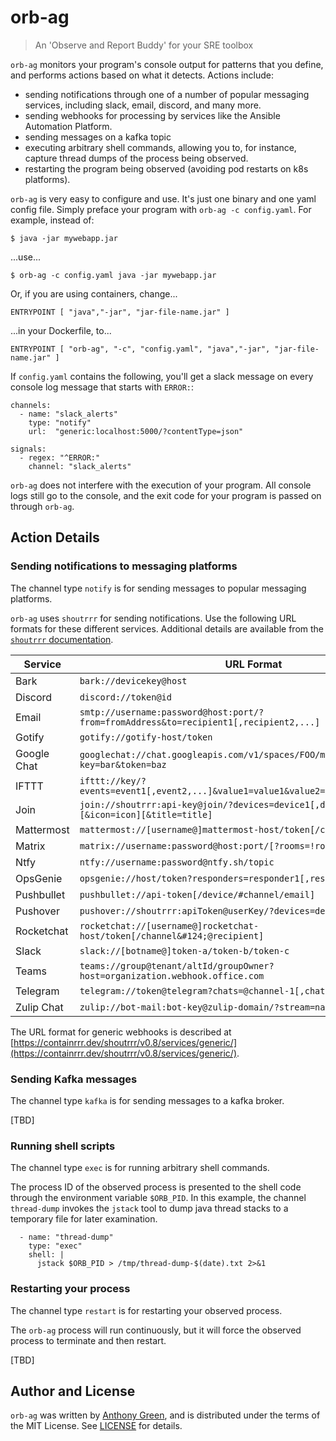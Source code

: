 # orb-ag
> An 'Observe and Report Buddy' for your SRE toolbox

`orb-ag` monitors your program's console output for patterns that you
define, and performs actions based on what it detects.  Actions
include:

* sending notifications through one of a number of popular messaging
  services, including slack, email, discord, and many more.
* sending webhooks for processing by services like the Ansible
  Automation Platform.
* sending messages on a kafka topic
* executing arbitrary shell commands, allowing you to, for instance,
  capture thread dumps of the process being observed.
* restarting the program being observed (avoiding pod restarts on k8s
  platforms).

`orb-ag` is very easy to configure and use.  It's just one binary and one yaml
config file.  Simply preface your program with `orb-ag -c config.yaml`.  For example, instead of:
```
$ java -jar mywebapp.jar
```
...use...
```
$ orb-ag -c config.yaml java -jar mywebapp.jar
```

Or, if you are using containers, change...
```
ENTRYPOINT [ "java","-jar", "jar-file-name.jar" ]
```
...in your Dockerfile, to...
```
ENTRYPOINT [ "orb-ag", "-c", "config.yaml", "java","-jar", "jar-file-name.jar" ]
```



If `config.yaml` contains the following, you'll get a slack message on
every console log message that starts with `ERROR:`:

```
channels:
  - name: "slack_alerts"
    type: "notify"
    url:  "generic:localhost:5000/?contentType=json"

signals:
  - regex: "^ERROR:"
    channel: "slack_alerts"
```

`orb-ag` does not interfere with the execution of your program.  All
console logs still go to the console, and the exit code for your
program is passed on through `orb-ag`.

## Action Details

### Sending notifications to messaging platforms

The channel type `notify` is for sending messages to popular messaging
platforms.

`orb-ag` uses `shoutrrr` for sending notifications.  Use the following
URL formats for these different services.  Additional details are
available from the [`shoutrrr`
documentation](https://containrrr.dev/shoutrrr/v0.8/services/overview/).

| Service     | URL Format                                                                                 |
|-------------|-------------------------------------------------------------------------------------------- |
| Bark        | `bark://devicekey@host`                                                                    |
| Discord     | `discord://token@id`                                                                       |
| Email       | `smtp://username:password@host:port/?from=fromAddress&to=recipient1[,recipient2,...]`     |
| Gotify      | `gotify://gotify-host/token`                                                               |
| Google Chat | `googlechat://chat.googleapis.com/v1/spaces/FOO/messages?key=bar&token=baz`               |
| IFTTT       | `ifttt://key/?events=event1[,event2,...]&value1=value1&value2=value2&value3=value3`     |
| Join        | `join://shoutrrr:api-key@join/?devices=device1[,device2, ...][&icon=icon][&title=title]` |
| Mattermost  | `mattermost://[username@]mattermost-host/token[/channel]`                                  |
| Matrix      | `matrix://username:password@host:port/[?rooms=!roomID1[,roomAlias2]]`                      |
| Ntfy        | `ntfy://username:password@ntfy.sh/topic`                                                   |
| OpsGenie    | `opsgenie://host/token?responders=responder1[,responder2]`                                 |
| Pushbullet  | `pushbullet://api-token[/device/#channel/email]`                                           |
| Pushover    | `pushover://shoutrrr:apiToken@userKey/?devices=device1[,device2, ...]`                     |
| Rocketchat  | `rocketchat://[username@]rocketchat-host/token[/channel&#124;@recipient]`                  |
| Slack       | `slack://[botname@]token-a/token-b/token-c`                                                |
| Teams       | `teams://group@tenant/altId/groupOwner?host=organization.webhook.office.com`               |
| Telegram    | `telegram://token@telegram?chats=@channel-1[,chat-id-1,...]`                               |
| Zulip Chat  | `zulip://bot-mail:bot-key@zulip-domain/?stream=name-or-id&topic=name`                     |

The URL format for generic webhooks is described at
[https://containrrr.dev/shoutrrr/v0.8/services/generic/](https://containrrr.dev/shoutrrr/v0.8/services/generic/).

### Sending Kafka messages

The channel type `kafka` is for sending messages to a kafka broker.

[TBD]

### Running shell scripts

The channel type `exec` is for running arbitrary shell commands.

The process ID of the observed process is presented to the shell code
through the environment variable `$ORB_PID`.  In this example, the
channel `thread-dump` invokes the `jstack` tool to dump java thread
stacks to a temporary file for later examination.

```
  - name: "thread-dump"
    type: "exec"
    shell: |
      jstack $ORB_PID > /tmp/thread-dump-$(date).txt 2>&1
```

### Restarting your process

The channel type `restart` is for restarting your observed process.

The `orb-ag` process will run continuously, but it will force the
observed process to terminate and then restart.

[TBD]

## Author and License

`orb-ag` was written by [Anthony
Green](https://github.com/atgreen), and is distributed under the terms
of the MIT License.  See
[LICENSE](https://raw.githubusercontent.com/atgreen/orb-ag/main/LICENSE)
for details.

